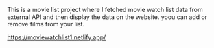 This is a movie list project where I fetched movie watch list data from          
external API and then display the data on the website. yoou can add or remove films from your list.                                                           
 
https://moviewatchlist1.netlify.app/    
